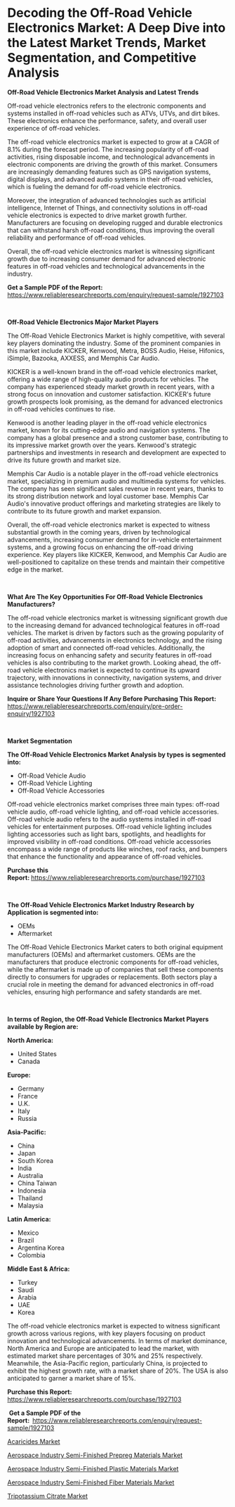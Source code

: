 <p><h1>Decoding the Off-Road Vehicle Electronics Market: A Deep Dive into the Latest Market Trends, Market Segmentation, and Competitive Analysis</h1></p><p><strong>Off-Road Vehicle Electronics Market Analysis and Latest Trends</strong></p>
<p><p>Off-road vehicle electronics refers to the electronic components and systems installed in off-road vehicles such as ATVs, UTVs, and dirt bikes. These electronics enhance the performance, safety, and overall user experience of off-road vehicles.</p><p>The off-road vehicle electronics market is expected to grow at a CAGR of 8.1% during the forecast period. The increasing popularity of off-road activities, rising disposable income, and technological advancements in electronic components are driving the growth of this market. Consumers are increasingly demanding features such as GPS navigation systems, digital displays, and advanced audio systems in their off-road vehicles, which is fueling the demand for off-road vehicle electronics.</p><p>Moreover, the integration of advanced technologies such as artificial intelligence, Internet of Things, and connectivity solutions in off-road vehicle electronics is expected to drive market growth further. Manufacturers are focusing on developing rugged and durable electronics that can withstand harsh off-road conditions, thus improving the overall reliability and performance of off-road vehicles.</p><p>Overall, the off-road vehicle electronics market is witnessing significant growth due to increasing consumer demand for advanced electronic features in off-road vehicles and technological advancements in the industry.</p></p>
<p><strong>Get a Sample PDF of the Report:&nbsp;</strong> <a href="https://www.reliableresearchreports.com/enquiry/request-sample/1927103">https://www.reliableresearchreports.com/enquiry/request-sample/1927103</a></p>
<p>&nbsp;</p>
<p><strong>Off-Road Vehicle Electronics Major Market Players</strong></p>
<p><p>The Off-Road Vehicle Electronics Market is highly competitive, with several key players dominating the industry. Some of the prominent companies in this market include KICKER, Kenwood, Metra, BOSS Audio, Heise, Hifonics, iSimple, Bazooka, AXXESS, and Memphis Car Audio.</p><p>KICKER is a well-known brand in the off-road vehicle electronics market, offering a wide range of high-quality audio products for vehicles. The company has experienced steady market growth in recent years, with a strong focus on innovation and customer satisfaction. KICKER's future growth prospects look promising, as the demand for advanced electronics in off-road vehicles continues to rise.</p><p>Kenwood is another leading player in the off-road vehicle electronics market, known for its cutting-edge audio and navigation systems. The company has a global presence and a strong customer base, contributing to its impressive market growth over the years. Kenwood's strategic partnerships and investments in research and development are expected to drive its future growth and market size.</p><p>Memphis Car Audio is a notable player in the off-road vehicle electronics market, specializing in premium audio and multimedia systems for vehicles. The company has seen significant sales revenue in recent years, thanks to its strong distribution network and loyal customer base. Memphis Car Audio's innovative product offerings and marketing strategies are likely to contribute to its future growth and market expansion.</p><p>Overall, the off-road vehicle electronics market is expected to witness substantial growth in the coming years, driven by technological advancements, increasing consumer demand for in-vehicle entertainment systems, and a growing focus on enhancing the off-road driving experience. Key players like KICKER, Kenwood, and Memphis Car Audio are well-positioned to capitalize on these trends and maintain their competitive edge in the market.</p></p>
<p>&nbsp;</p>
<p><strong>What Are The Key Opportunities For Off-Road Vehicle Electronics Manufacturers?</strong></p>
<p><p>The off-road vehicle electronics market is witnessing significant growth due to the increasing demand for advanced technological features in off-road vehicles. The market is driven by factors such as the growing popularity of off-road activities, advancements in electronics technology, and the rising adoption of smart and connected off-road vehicles. Additionally, the increasing focus on enhancing safety and security features in off-road vehicles is also contributing to the market growth. Looking ahead, the off-road vehicle electronics market is expected to continue its upward trajectory, with innovations in connectivity, navigation systems, and driver assistance technologies driving further growth and adoption.</p></p>
<p><strong>Inquire or Share Your Questions If Any Before Purchasing This Report:</strong> <a href="https://www.reliableresearchreports.com/enquiry/pre-order-enquiry/1927103">https://www.reliableresearchreports.com/enquiry/pre-order-enquiry/1927103</a></p>
<p>&nbsp;</p>
<p><strong>Market Segmentation</strong></p>
<p><strong>The Off-Road Vehicle Electronics Market Analysis by types is segmented into:</strong></p>
<p><ul><li>Off-Road Vehicle Audio</li><li>Off-Road Vehicle Lighting</li><li>Off-Road Vehicle Accessories</li></ul></p>
<p><p>Off-road vehicle electronics market comprises three main types: off-road vehicle audio, off-road vehicle lighting, and off-road vehicle accessories. Off-road vehicle audio refers to the audio systems installed in off-road vehicles for entertainment purposes. Off-road vehicle lighting includes lighting accessories such as light bars, spotlights, and headlights for improved visibility in off-road conditions. Off-road vehicle accessories encompass a wide range of products like winches, roof racks, and bumpers that enhance the functionality and appearance of off-road vehicles.</p></p>
<p><strong>Purchase this Report:&nbsp;</strong><a href="https://www.reliableresearchreports.com/purchase/1927103">https://www.reliableresearchreports.com/purchase/1927103</a></p>
<p>&nbsp;</p>
<p><strong>The Off-Road Vehicle Electronics Market Industry Research by Application is segmented into:</strong></p>
<p><ul><li>OEMs</li><li>Aftermarket</li></ul></p>
<p><p>The Off-Road Vehicle Electronics Market caters to both original equipment manufacturers (OEMs) and aftermarket customers. OEMs are the manufacturers that produce electronic components for off-road vehicles, while the aftermarket is made up of companies that sell these components directly to consumers for upgrades or replacements. Both sectors play a crucial role in meeting the demand for advanced electronics in off-road vehicles, ensuring high performance and safety standards are met.</p></p>
<p>&nbsp;</p>
<p><strong>In terms of Region, the Off-Road Vehicle Electronics Market Players available by Region are:</strong></p>
<p>
    <p> <strong> North America: </strong>
        <ul>
            <li>United States</li>
            <li>Canada</li>
        </ul>
        </p> 
    <p> <strong> Europe: </strong>
        <ul>
            <li>Germany</li>
            <li>France</li>
            <li>U.K.</li>
            <li>Italy</li>
            <li>Russia</li>
        </ul>
        </p> 
    <p> <strong> Asia-Pacific: </strong>
        <ul>
            <li>China</li>
            <li>Japan</li>
            <li>South Korea</li>
            <li>India</li>
            <li>Australia</li>
            <li>China Taiwan</li>
            <li>Indonesia</li>
            <li>Thailand</li>
            <li>Malaysia</li>
        </ul>
        </p> 
    <p> <strong> Latin America: </strong>
        <ul>
            <li>Mexico</li>
            <li>Brazil</li>
            <li>Argentina Korea</li>
            <li>Colombia</li>
        </ul>
        </p> 
    <p> <strong> Middle East & Africa: </strong>
        <ul>
            <li>Turkey</li>
            <li>Saudi</li>
            <li>Arabia</li>
            <li>UAE</li>
            <li>Korea</li>
        </ul>
    </p>
    </p>
<p><p>The off-road vehicle electronics market is expected to witness significant growth across various regions, with key players focusing on product innovation and technological advancements. In terms of market dominance, North America and Europe are anticipated to lead the market, with estimated market share percentages of 30% and 25% respectively. Meanwhile, the Asia-Pacific region, particularly China, is projected to exhibit the highest growth rate, with a market share of 20%. The USA is also anticipated to garner a market share of 15%.</p></p>
<p><strong>Purchase this Report: </strong><a href="https://www.reliableresearchreports.com/purchase/1927103">https://www.reliableresearchreports.com/purchase/1927103</a></p>
<p>&nbsp;<strong>Get a Sample PDF of the Report:&nbsp;&nbsp;</strong><a href="https://www.reliableresearchreports.com/enquiry/request-sample/1927103">https://www.reliableresearchreports.com/enquiry/request-sample/1927103</a></p>
<p><strong></strong></p>
<p><p><a href="https://view.publitas.com/reportprime-1/acaricides-market-research-report-provides-thorough-industry-overview-which-offers-an-in-depth-analysis-of-product-trends-and-new-market-divisions/">Acaricides Market</a></p><p><a href="https://iodized-pantydraco-05c.notion.site/Aerospace-Industry-Semi-Finished-Prepreg-Materials-Market-Provides-a-Comprehensive-Analysis-Includin-a8207202c1394025a5490025c58dbef7">Aerospace Industry Semi-Finished Prepreg Materials Market</a></p><p><a href="https://three-jumbo-f6d.notion.site/Aerospace-Industry-Semi-Finished-Plastic-Materials-Market-Size-Market-Trends-and-Growth-Outlook-fo-ef55800a4fc74523a150ade20ad03088">Aerospace Industry Semi-Finished Plastic Materials Market</a></p><p><a href="https://noble-drawer-34c.notion.site/Aerospace-Industry-Semi-Finished-Fiber-Materials-Market-Size-Growth-and-Forecast-from-2024-2031-eb91d7dd699e4e939516d04fcf2bf39b">Aerospace Industry Semi-Finished Fiber Materials Market</a></p><p><a href="https://view.publitas.com/reportprime-1/tripotassium-citrate-market-growth-market-trends-covid-19-impact-and-forecasts-for-period-from-2024-2031/">Tripotassium Citrate Market</a></p></p>